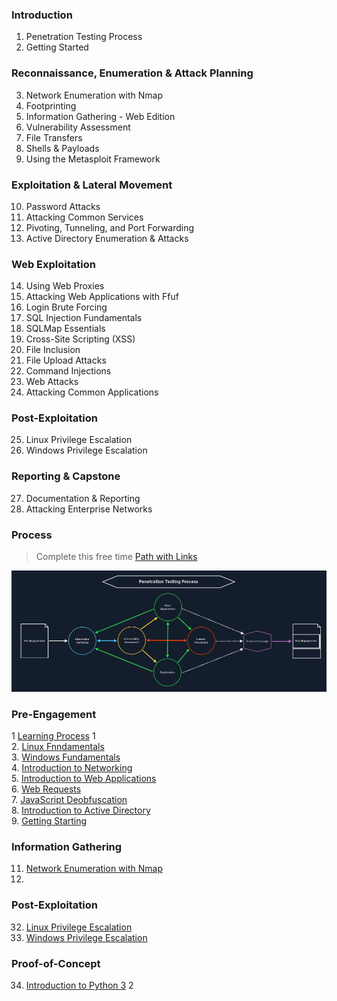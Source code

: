 ### Introduction
1. Penetration Testing Process
2. Getting Started
### Reconnaissance, Enumeration & Attack Planning
3. Network Enumeration with Nmap
4. Footprinting
5. Information Gathering - Web Edition
6. Vulnerability Assessment
7. File Transfers
8. Shells & Payloads
9. Using the Metasploit Framework
### Exploitation & Lateral Movement
10. Password Attacks
11. Attacking Common Services
12. Pivoting, Tunneling, and Port Forwarding
13. Active Directory Enumeration & Attacks
### Web Exploitation
14. Using Web Proxies
15. Attacking Web Applications with Ffuf
16. Login Brute Forcing
17. SQL Injection Fundamentals
18. SQLMap Essentials
19. Cross-Site Scripting (XSS)
20. File Inclusion
21. File Upload Attacks
22. Command Injections
23. Web Attacks
24. Attacking Common Applications
### Post-Exploitation
25. Linux Privilege Escalation
26. Windows Privilege Escalation
### Reporting & Capstone
27. Documentation & Reporting
28. Attacking Enterprise Networks


### Process
> Complete this free time
[Path with Links](https://academy.hackthebox.com/module/90/section/1559)

![Penetration Testing Process Overview](/Images/PenetrationTestingProcess_Overview.png)

### Pre-Engagement
1  [Learning Process](https://academy.hackthebox.com/module/details/9) 1 <br>
2. [Linux Fnndamentals](https://academy.hackthebox.com/module/details/18) <br>
3. [Windows Fundamentals](https://academy.hackthebox.com/module/details/49) <br>
4. [Introduction to Networking](https://academy.hackthebox.com/module/details/34) <br>
5. [Introduction to Web Applications](https://academy.hackthebox.com/module/details/75) <br>
6. [Web Requests](https://academy.hackthebox.com/module/details/35) <br>
7. [JavaScript Deobfuscation](https://academy.hackthebox.com/module/details/41) <br>
8. [Introduction to Active Directory](https://academy.hackthebox.com/module/details/74) <br>
9. [Getting Starting](https://academy.hackthebox.com/module/details/77) <br>

### Information Gathering

11. [Network Enumeration with Nmap](https://academy.hackthebox.com/module/details/19) <br>
12. 

### Post-Exploitation
32. [Linux Privilege Escalation](https://academy.hackthebox.com/module/details/51)
33. [Windows Privilege Escalation](https://academy.hackthebox.com/module/details/67)
### Proof-of-Concept

34. [Introduction to Python 3](https://academy.hackthebox.com/module/details/88) 2 <br>